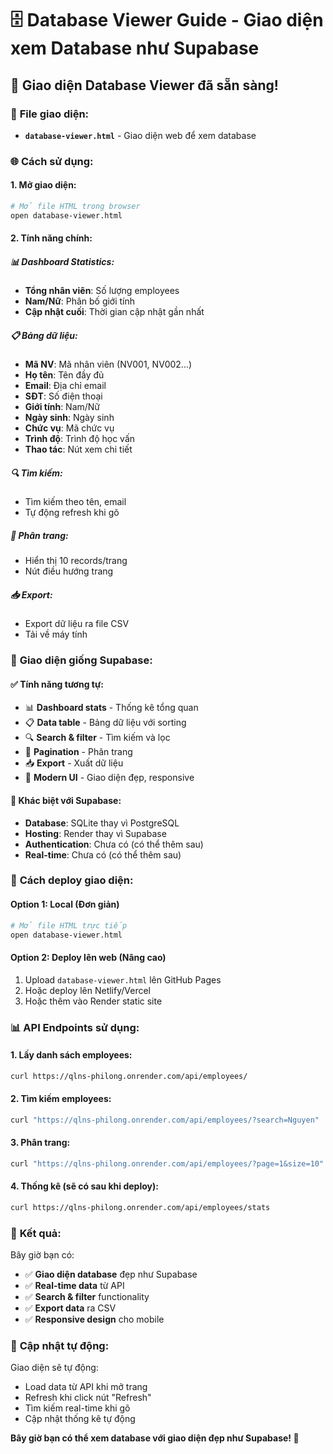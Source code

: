 # 🗄️ Database Viewer Guide - Giao diện xem Database như Supabase

## 🎯 **Giao diện Database Viewer đã sẵn sàng!**

### 📂 **File giao diện:**
- **`database-viewer.html`** - Giao diện web để xem database

### 🌐 **Cách sử dụng:**

#### **1. Mở giao diện:**
```bash
# Mở file HTML trong browser
open database-viewer.html
```

#### **2. Tính năng chính:**

##### **📊 Dashboard Statistics:**
- **Tổng nhân viên**: Số lượng employees
- **Nam/Nữ**: Phân bố giới tính
- **Cập nhật cuối**: Thời gian cập nhật gần nhất

##### **📋 Bảng dữ liệu:**
- **Mã NV**: Mã nhân viên (NV001, NV002...)
- **Họ tên**: Tên đầy đủ
- **Email**: Địa chỉ email
- **SĐT**: Số điện thoại
- **Giới tính**: Nam/Nữ
- **Ngày sinh**: Ngày sinh
- **Chức vụ**: Mã chức vụ
- **Trình độ**: Trình độ học vấn
- **Thao tác**: Nút xem chi tiết

##### **🔍 Tìm kiếm:**
- Tìm kiếm theo tên, email
- Tự động refresh khi gõ

##### **📄 Phân trang:**
- Hiển thị 10 records/trang
- Nút điều hướng trang

##### **📥 Export:**
- Export dữ liệu ra file CSV
- Tải về máy tính

### 🎨 **Giao diện giống Supabase:**

#### **✅ Tính năng tương tự:**
- 📊 **Dashboard stats** - Thống kê tổng quan
- 📋 **Data table** - Bảng dữ liệu với sorting
- 🔍 **Search & filter** - Tìm kiếm và lọc
- 📄 **Pagination** - Phân trang
- 📥 **Export** - Xuất dữ liệu
- 🎨 **Modern UI** - Giao diện đẹp, responsive

#### **🎯 Khác biệt với Supabase:**
- **Database**: SQLite thay vì PostgreSQL
- **Hosting**: Render thay vì Supabase
- **Authentication**: Chưa có (có thể thêm sau)
- **Real-time**: Chưa có (có thể thêm sau)

### 🚀 **Cách deploy giao diện:**

#### **Option 1: Local (Đơn giản)**
```bash
# Mở file HTML trực tiếp
open database-viewer.html
```

#### **Option 2: Deploy lên web (Nâng cao)**
1. Upload `database-viewer.html` lên GitHub Pages
2. Hoặc deploy lên Netlify/Vercel
3. Hoặc thêm vào Render static site

### 📊 **API Endpoints sử dụng:**

#### **1. Lấy danh sách employees:**
```bash
curl https://qlns-philong.onrender.com/api/employees/
```

#### **2. Tìm kiếm employees:**
```bash
curl "https://qlns-philong.onrender.com/api/employees/?search=Nguyen"
```

#### **3. Phân trang:**
```bash
curl "https://qlns-philong.onrender.com/api/employees/?page=1&size=10"
```

#### **4. Thống kê (sẽ có sau khi deploy):**
```bash
curl https://qlns-philong.onrender.com/api/employees/stats
```

### 🎉 **Kết quả:**

Bây giờ bạn có:
- ✅ **Giao diện database** đẹp như Supabase
- ✅ **Real-time data** từ API
- ✅ **Search & filter** functionality
- ✅ **Export data** ra CSV
- ✅ **Responsive design** cho mobile

### 🔄 **Cập nhật tự động:**

Giao diện sẽ tự động:
- Load data từ API khi mở trang
- Refresh khi click nút "Refresh"
- Tìm kiếm real-time khi gõ
- Cập nhật thống kê tự động

**Bây giờ bạn có thể xem database với giao diện đẹp như Supabase! 🎉** 